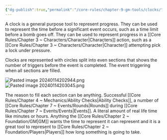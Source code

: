 ```yaml
---
{"dg-publish":true,"permalink":"/core-rules/chapter-9-gm-tools/clocks/"}
---
```


A clock is a general purpose tool to represent progress. They can be used to represent the time before a significant event occurs, such as a time limit before a bomb goes off. They can be used to represent progress in a [[Core Rules/Chapter 3 ~ Characters/Character\|Characters]] action, such as a [[Core Rules/Chapter 3 ~ Characters/Character\|Character]] attempting pick a lock under pressure.

Clocks are represented with circles split into even sections that shows the number of triggers before the event is completed. The event triggering when all sections are filled.

![Pasted image 20240114202944.png](/img/user/Images/Pasted%20image%2020240114202944.png)
![Pasted image 20240114203045.png](/img/user/Images/Pasted%20image%2020240114203045.png)

The reason to fill each section can be anything. Successful [[Core Rules/Chapter 4 ~ Mechanics/Ability Checks\|Ability Checks]], a number of [[Core Rules/Chapter 7 ~ Events/Rounds\|Rounds]] during [[Core Rules/Chapter 7 ~ Events/Events\|Events]]. A literal amount of real life time like minutes or hours. Anything the [[Core Rules/Chapter 2 ~ Foundation/GM\|GM]] wants the time to represent it can represent and it is a great tool to represent to [[Core Rules/Chapter 2 ~ Foundation/Players\|Players]] how long something is going to take.